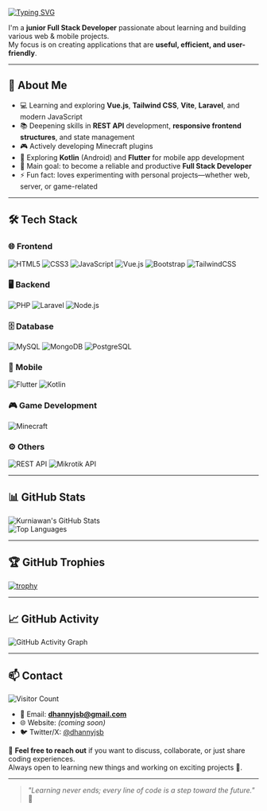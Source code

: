 [![Typing SVG](https://readme-typing-svg.herokuapp.com?size=24&color=38BDAE&center=true&vCenter=true&width=600&lines=Hi%2C+I'm+Kurniawan+Ramadhani)](https://git.io/typing-svg)

I'm a **junior Full Stack Developer** passionate about learning and building various web & mobile projects.  
My focus is on creating applications that are **useful, efficient, and user-friendly**.

---

## 🚀 About Me
- 💻 Learning and exploring **Vue.js**, **Tailwind CSS**, **Vite**, **Laravel**, and modern JavaScript  
- 📚 Deepening skills in **REST API** development, **responsive frontend structures**, and state management  
- 🎮 Actively developing Minecraft plugins  
- 📱 Exploring **Kotlin** (Android) and **Flutter** for mobile app development  
- 🎯 Main goal: to become a reliable and productive **Full Stack Developer**  
- ⚡ Fun fact: loves experimenting with personal projects—whether web, server, or game-related

---

## 🛠️ Tech Stack

### 🌐 Frontend
![HTML5](https://img.shields.io/badge/HTML5-E34F26?style=for-the-badge&logo=html5&logoColor=white)
![CSS3](https://img.shields.io/badge/CSS3-1572B6?style=for-the-badge&logo=css3&logoColor=white)
![JavaScript](https://img.shields.io/badge/JavaScript-F7DF1E?style=for-the-badge&logo=javascript&logoColor=black)
![Vue.js](https://img.shields.io/badge/Vue.js-35495E?style=for-the-badge&logo=vue.js&logoColor=4FC08D)
![Bootstrap](https://img.shields.io/badge/Bootstrap-7952B3?style=for-the-badge&logo=bootstrap&logoColor=white)
![TailwindCSS](https://img.shields.io/badge/Tailwind_CSS-38B2AC?style=for-the-badge&logo=tailwind-css&logoColor=white)

### 🖥️ Backend
![PHP](https://img.shields.io/badge/PHP-777BB4?style=for-the-badge&logo=php&logoColor=white)
![Laravel](https://img.shields.io/badge/Laravel-FF2D20?style=for-the-badge&logo=laravel&logoColor=white)
![Node.js](https://img.shields.io/badge/Node.js-339933?style=for-the-badge&logo=node.js&logoColor=white)

### 🗄️ Database
![MySQL](https://img.shields.io/badge/MySQL-4479A1?style=for-the-badge&logo=mysql&logoColor=white)
![MongoDB](https://img.shields.io/badge/MongoDB-47A248?style=for-the-badge&logo=mongodb&logoColor=white)
![PostgreSQL](https://img.shields.io/badge/PostgreSQL-4169E1?style=for-the-badge&logo=postgresql&logoColor=white)

### 📱 Mobile
![Flutter](https://img.shields.io/badge/Flutter-02569B?style=for-the-badge&logo=flutter&logoColor=white)
![Kotlin](https://img.shields.io/badge/Kotlin-0095D5?style=for-the-badge&logo=kotlin&logoColor=white)

### 🎮 Game Development
![Minecraft](https://img.shields.io/badge/Minecraft-62B47A?style=for-the-badge&logo=minecraft&logoColor=white)

### ⚙️ Others
![REST API](https://img.shields.io/badge/REST_API-02569B?style=for-the-badge&logo=postman&logoColor=white)
![Mikrotik API](https://img.shields.io/badge/Mikrotik_API-293241?style=for-the-badge&logo=router&logoColor=white)

---

## 📊 GitHub Stats
![Kurniawan's GitHub Stats](https://github-readme-stats.vercel.app/api?username=dhannyjsb&show_icons=true&theme=tokyonight)  
![Top Languages](https://github-readme-stats.vercel.app/api/top-langs/?username=dhannyjsb&layout=compact&theme=tokyonight)

---

## 🏆 GitHub Trophies
[![trophy](https://github-profile-trophy.vercel.app/?username=dhannyjsb&theme=tokyonight&row=1&column=6)](https://github.com/ryo-ma/github-profile-trophy)

---

## 📈 GitHub Activity
![GitHub Activity Graph](https://github-readme-activity-graph.vercel.app/graph?username=dhannyjsb&theme=tokyo-night)

---

## 📫 Contact
![Visitor Count](https://komarev.com/ghpvc/?username=dhannyjsb&color=blue&style=flat-square)  

- 💌 Email: **dhannyjsb@gmail.com**  
- 🌐 Website: *(coming soon)*  
- 🐦 Twitter/X: [@dhannyjsb](https://x.com/dhannyjsb)  

💬 **Feel free to reach out** if you want to discuss, collaborate, or just share coding experiences.  
Always open to learning new things and working on exciting projects 🚀.

---

> _"Learning never ends; every line of code is a step toward the future."_ 🚀
